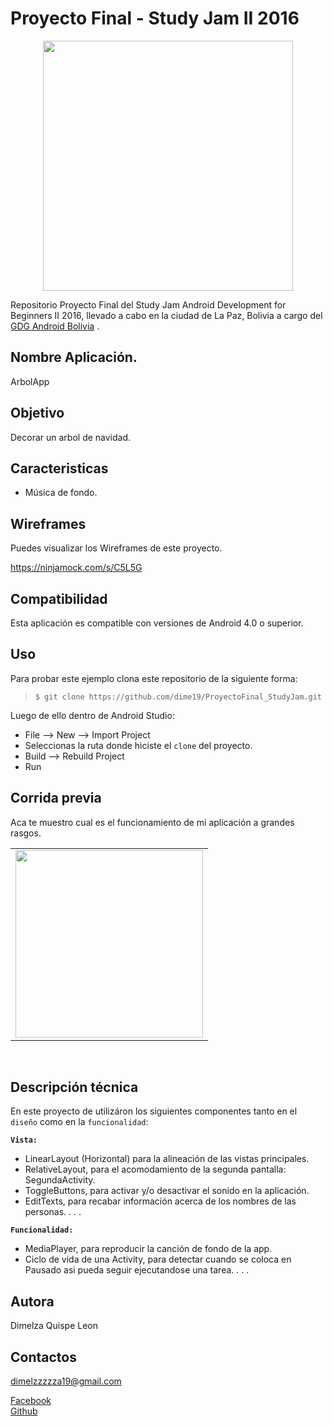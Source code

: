 Proyecto Final - Study Jam II 2016
===
<div align="center">
    <center>
        <img src="http://developerstudyjams.com/images/masthead.png" width="400px"/>
    </center>
</div>

Repositorio Proyecto Final del Study Jam Android Development for Beginners II 2016, llevado a cabo en la ciudad de La Paz, Bolivia a cargo del <a target="_blank" href="http://www.gdg.androidbolivia.com">GDG Android Bolivia</a> .

Nombre Aplicación.
---
ArbolApp

Objetivo
---
Decorar un arbol de navidad.

Caracteristicas
---
* Música de fondo.

Wireframes
---
Puedes visualizar los Wireframes de este proyecto.

https://ninjamock.com/s/C5L5G

Compatibilidad
---
Esta aplicación es compatible con versiones de Android 4.0 o superior.

Uso
---------
Para probar este ejemplo clona este repositorio de la siguiente forma:
>
>     $ git clone https://github.com/dime19/ProyectoFinal_StudyJam.git

Luego de ello dentro de Android Studio:

* File --> New --> Import Project 
* Seleccionas la ruta donde hiciste el `clone` del proyecto.
* Build --> Rebuild Project
* Run 

Corrida previa
---
Aca te muestro cual es el funcionamiento de mi aplicación a grandes rasgos.
<div align="center">
    <center>
        <table border="0">
            <tr>
                <td><img src="/img/demo.gif" width="300"></td>
                </td>
            </tr>
        </table>
    </center>
</div>
<br>

Descripción técnica
---
En este proyecto de utilizáron los siguientes componentes tanto en el `diseño` como en la `funcionalidad`:

**`Vista:`**
* LinearLayout (Horizontal) para la alineación de las vistas principales.
* RelativeLayout, para el acomodamiento de la segunda pantalla: SegundaActivity.
* ToggleButtons, para activar y/o desactivar el sonido en la aplicación.
* EditTexts, para recabar información acerca de los nombres de las personas.
.
.
.

**`Funcionalidad:`**
* MediaPlayer, para reproducir la canción de fondo de la app.
* Ciclo de vida de una Activity, para detectar cuando se coloca en Pausado asi pueda seguir ejecutandose una tarea.
.
.
.

Autora
---
Dimelza Quispe Leon

Contactos
---
dimelzzzzza19@gmail.com

[Facebook](https://www.facebook.com/dimelza.quispeleon) <br>
[Github](https://github.com/dime19)<br>
